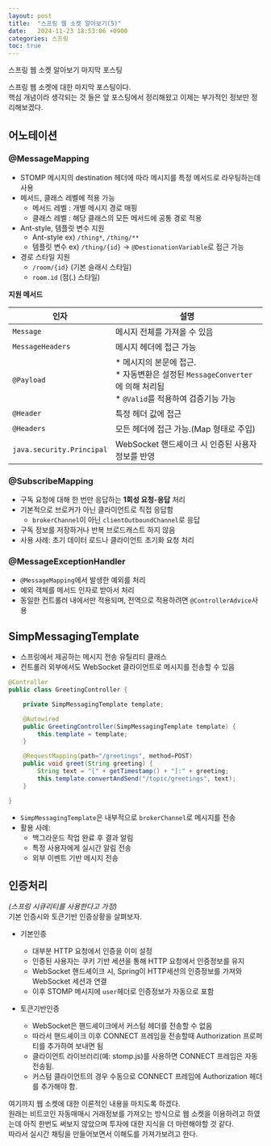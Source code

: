 ```yaml
---
layout: post
title:  "스프링 웹 소켓 알아보기(5)"
date:   2024-11-23 18:53:06 +0900
categories: 스프링
toc: true
---
```

스프링 웹 소켓 알아보기 마지막 포스팅<br>
<!--more-->

스프링 웹 소켓에 대한 마지막 포스팅이다.<br>
핵심 개념이라 생각되는 것 들은 앞 포스팅에서 정리해왔고 이제는 부가적인 정보만 정리해보겠다.

## 어노테이션

### @MessageMapping
* STOMP 메시지의 destination 헤더에 따라 메시지를 특정 메서드로 라우팅하는데 사용
* 메서드, 클래스 레벨에 적용 가능
    * 메서드 레벨 : 개별 메시지 경로 매핑
    * 클래스 레벨 : 해당 클래스의 모든 메서드에 공통 경로 적용
* Ant-style, 템플릿 변수 지원
    * Ant-style ex) `/thing*`, `/thing/**`
    * 템플릿 변수 ex) `/thing/{id}` -> `@DestionationVariable`로 접근 가능
* 경로 스타일 지원
  - `/room/{id}` (기본 슬래시 스타일)
  - `room.id` (점(.) 스타일)

<b>지원 메서드</b><br>

|인자|설명|
|---|---|
|`Message`|메시지 전체를 가져올 수 있음|
|`MessageHeaders`|메시지 헤더에 접근 가능|
|`@Payload`|* 메시지의 본문에 접근.<br> * 자동변환은 설정된 `MessageConverter`에 의해 처리됨<br>* `@Valid`를 적용하여 검증기능 가능|
|`@Header`|특정 헤더 값에 접근|
|`@Headers`|모든 헤더에 접근 가능.(Map 형태로 주입)|
|`java.security.Principal`|WebSocket 핸드셰이크 시 인증된 사용자 정보를 반영|

### @SubscribeMapping
* 구독 요청에 대해 한 번만 응답하는 **1회성 요청-응답** 처리
* 기본적으로 브로커가 아닌 클라이언트로 직접 응답함
    * `brokerChannel`이 아닌 `clientOutboundChannel`로 응답
* 구독 정보를 저장하거나 반복 브로드캐스트 하지 않음
* 사용 사례: 초기 데이터 로드나 클라이언트 초기화 요청 처리

### @MessageExceptionHandler
* `@MessageMapping`에서 발생한 예외를 처리
* 예외 객체를 메서드 인자로 받아서 처리
* 동일한 컨트롤러 내에서만 적용되며, 전역으로 적용하려면 `@ControllerAdvice`사용

## SimpMessagingTemplate
* 스프링에서 제공하는 메시지 전송 유틸리티 클래스
* 컨트롤러 외부에서도 WebSocket 클라이언트로 메시지를 전송할 수 있음

```java
@Controller
public class GreetingController {

	private SimpMessagingTemplate template;

	@Autowired
	public GreetingController(SimpMessagingTemplate template) {
		this.template = template;
	}

	@RequestMapping(path="/greetings", method=POST)
	public void greet(String greeting) {
		String text = "[" + getTimestamp() + "]:" + greeting;
		this.template.convertAndSend("/topic/greetings", text);
	}

}
```
* `SimpMessagingTemplate`은 내부적으로 `brokerChannel`로 메시지를 전송
* 활용 사례:
  - 백그라운드 작업 완료 후 결과 알림
  - 특정 사용자에게 실시간 알림 전송
  - 외부 이벤트 기반 메시지 전송

## 인증처리
<i>(스프링 시큐리티를 사용한다고 가정)</i>
<br>기본 인증시와 토큰기반 인증상황을 살펴보자.

* 기본인증
    * 대부분 HTTP 요청에서 인증을 이미 설정
    * 인증된 사용자는 쿠키 기반 세션을 통해 HTTP 요청에서 인증정보를 유지
    * WebSocket 핸드셰이크 시, Spring이 HTTP세션의 인증정보를 가져와 WebSocket 세션과 연결
    * 이후 STOMP 메시지에 `user`헤더로 인증정보가 자동으로 포함

* 토큰기반인증
    * WebSocket은 핸드셰이크에서 커스텀 헤더를 전송할 수 없음
    * 따라서 핸드셰이크 이후 CONNECT 프레임을 전송할때 Authorization 프로퍼티를 추가하여 보내면 됨
    * 클라이언트 라이브러리(예: stomp.js)를 사용하면 CONNECT 프레임은 자동 전송됨.
    * 커스텀 클라이언트의 경우 수동으로 CONNECT 프레임에 Authorization 헤더를 추가해야 함.

여기까지 웹 소켓에 대한 이론적인 내용을 마치도록 하겠다.<br>
원래는 비트코인 자동매매시 거래정보를 가져오는 방식으로 웹 소켓을 이용하려고 하였는데 아직 한번도 써보지 않았으며 투자에 대한 지식을 더 마련해야할 것 같다.<br>
따라서 실시간 채팅을 만들어보면서 이해도를 가져가보려고 한다.